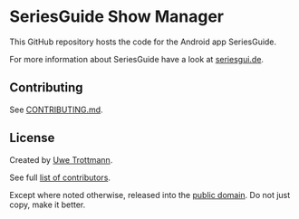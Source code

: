 SeriesGuide Show Manager
========================

This GitHub repository hosts the code for the Android app SeriesGuide.

For more information about SeriesGuide have a look at [seriesgui.de](https://seriesgui.de).

Contributing
------------

See [CONTRIBUTING.md](CONTRIBUTING.md).

License
-------

Created by [Uwe Trottmann](https://uwetrottmann.com).

See full [list of contributors](https://github.com/UweTrottmann/SeriesGuide/graphs/contributors).

Except where noted otherwise, released into the [public domain](UNLICENSE).
Do not just copy, make it better.
